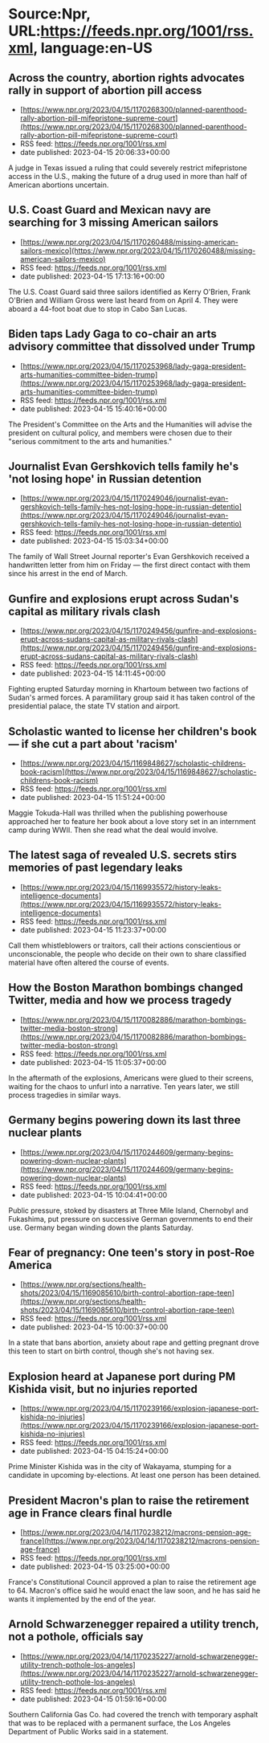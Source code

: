 # Source:Npr, URL:https://feeds.npr.org/1001/rss.xml, language:en-US

## Across the country, abortion rights advocates rally in support of abortion pill access
 - [https://www.npr.org/2023/04/15/1170268300/planned-parenthood-rally-abortion-pill-mifepristone-supreme-court](https://www.npr.org/2023/04/15/1170268300/planned-parenthood-rally-abortion-pill-mifepristone-supreme-court)
 - RSS feed: https://feeds.npr.org/1001/rss.xml
 - date published: 2023-04-15 20:06:33+00:00

A judge in Texas issued a ruling that could severely restrict mifepristone access in the U.S., making the future of a drug used in more than half of American abortions uncertain.

## U.S. Coast Guard and Mexican navy are searching for 3 missing American sailors
 - [https://www.npr.org/2023/04/15/1170260488/missing-american-sailors-mexico](https://www.npr.org/2023/04/15/1170260488/missing-american-sailors-mexico)
 - RSS feed: https://feeds.npr.org/1001/rss.xml
 - date published: 2023-04-15 17:13:16+00:00

The U.S. Coast Guard said three sailors identified as Kerry O'Brien, Frank O'Brien and William Gross were last heard from on April 4. They were aboard a 44-foot boat due to stop in Cabo San Lucas.

## Biden taps Lady Gaga to co-chair an arts advisory committee that dissolved under Trump
 - [https://www.npr.org/2023/04/15/1170253968/lady-gaga-president-arts-humanities-committee-biden-trump](https://www.npr.org/2023/04/15/1170253968/lady-gaga-president-arts-humanities-committee-biden-trump)
 - RSS feed: https://feeds.npr.org/1001/rss.xml
 - date published: 2023-04-15 15:40:16+00:00

The President's Committee on the Arts and the Humanities will advise the president on cultural policy, and members were chosen due to their "serious commitment to the arts and humanities."

## Journalist Evan Gershkovich tells family he's 'not losing hope' in Russian detention
 - [https://www.npr.org/2023/04/15/1170249046/journalist-evan-gershkovich-tells-family-hes-not-losing-hope-in-russian-detentio](https://www.npr.org/2023/04/15/1170249046/journalist-evan-gershkovich-tells-family-hes-not-losing-hope-in-russian-detentio)
 - RSS feed: https://feeds.npr.org/1001/rss.xml
 - date published: 2023-04-15 15:03:34+00:00

The family of Wall Street Journal reporter's Evan Gershkovich received a handwritten letter from him on Friday — the first direct contact with them since his arrest in the end of March.

## Gunfire and explosions erupt across Sudan's capital as military rivals clash
 - [https://www.npr.org/2023/04/15/1170249456/gunfire-and-explosions-erupt-across-sudans-capital-as-military-rivals-clash](https://www.npr.org/2023/04/15/1170249456/gunfire-and-explosions-erupt-across-sudans-capital-as-military-rivals-clash)
 - RSS feed: https://feeds.npr.org/1001/rss.xml
 - date published: 2023-04-15 14:11:45+00:00

Fighting erupted Saturday morning in Khartoum between two factions of Sudan's armed forces. A paramilitary group said it has taken control of the presidential palace, the state TV station and airport.

## Scholastic wanted to license her children's book — if she cut a part about 'racism'
 - [https://www.npr.org/2023/04/15/1169848627/scholastic-childrens-book-racism](https://www.npr.org/2023/04/15/1169848627/scholastic-childrens-book-racism)
 - RSS feed: https://feeds.npr.org/1001/rss.xml
 - date published: 2023-04-15 11:51:24+00:00

Maggie Tokuda-Hall was thrilled when the publishing powerhouse approached her to feature her book about a love story set in an internment camp during WWII. Then she read what the deal would involve.

## The latest saga of revealed U.S. secrets stirs memories of past legendary leaks
 - [https://www.npr.org/2023/04/15/1169935572/history-leaks-intelligence-documents](https://www.npr.org/2023/04/15/1169935572/history-leaks-intelligence-documents)
 - RSS feed: https://feeds.npr.org/1001/rss.xml
 - date published: 2023-04-15 11:23:37+00:00

Call them whistleblowers or traitors, call their actions conscientious or unconscionable, the people who decide on their own to share classified material have often altered the course of events.

## How the Boston Marathon bombings changed Twitter, media and how we process tragedy
 - [https://www.npr.org/2023/04/15/1170082886/marathon-bombings-twitter-media-boston-strong](https://www.npr.org/2023/04/15/1170082886/marathon-bombings-twitter-media-boston-strong)
 - RSS feed: https://feeds.npr.org/1001/rss.xml
 - date published: 2023-04-15 11:05:37+00:00

In the aftermath of the explosions, Americans were glued to their screens, waiting for the chaos to unfurl into a narrative. Ten years later, we still process tragedies in similar ways.

## Germany begins powering down its last three nuclear plants
 - [https://www.npr.org/2023/04/15/1170244609/germany-begins-powering-down-nuclear-plants](https://www.npr.org/2023/04/15/1170244609/germany-begins-powering-down-nuclear-plants)
 - RSS feed: https://feeds.npr.org/1001/rss.xml
 - date published: 2023-04-15 10:04:41+00:00

Public pressure, stoked by disasters at Three Mile Island, Chernobyl and Fukashima, put pressure on successive German governments to end their use. Germany began winding down the plants Saturday.

## Fear of pregnancy: One teen's story in post-Roe America
 - [https://www.npr.org/sections/health-shots/2023/04/15/1169085610/birth-control-abortion-rape-teen](https://www.npr.org/sections/health-shots/2023/04/15/1169085610/birth-control-abortion-rape-teen)
 - RSS feed: https://feeds.npr.org/1001/rss.xml
 - date published: 2023-04-15 10:00:37+00:00

In a state that bans abortion, anxiety about rape and getting pregnant drove this teen to start on birth control, though she's not having sex.

## Explosion heard at Japanese port during PM Kishida visit, but no injuries reported
 - [https://www.npr.org/2023/04/15/1170239166/explosion-japanese-port-kishida-no-injuries](https://www.npr.org/2023/04/15/1170239166/explosion-japanese-port-kishida-no-injuries)
 - RSS feed: https://feeds.npr.org/1001/rss.xml
 - date published: 2023-04-15 04:15:24+00:00

Prime Minister Kishida was in the city of Wakayama, stumping for a candidate in upcoming by-elections. At least one person has been detained.

## President Macron's plan to raise the retirement age in France clears final hurdle
 - [https://www.npr.org/2023/04/14/1170238212/macrons-pension-age-france](https://www.npr.org/2023/04/14/1170238212/macrons-pension-age-france)
 - RSS feed: https://feeds.npr.org/1001/rss.xml
 - date published: 2023-04-15 03:25:00+00:00

France's Constitutional Council approved a plan to raise the retirement age to 64. Macron's office said he would enact the law soon, and he has said he wants it implemented by the end of the year.

## Arnold Schwarzenegger repaired a utility trench, not a pothole, officials say
 - [https://www.npr.org/2023/04/14/1170235227/arnold-schwarzenegger-utility-trench-pothole-los-angeles](https://www.npr.org/2023/04/14/1170235227/arnold-schwarzenegger-utility-trench-pothole-los-angeles)
 - RSS feed: https://feeds.npr.org/1001/rss.xml
 - date published: 2023-04-15 01:59:16+00:00

Southern California Gas Co. had covered the trench with temporary asphalt that was to be replaced with a permanent surface, the Los Angeles Department of Public Works said in a statement.

